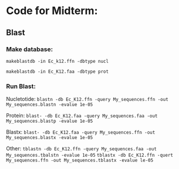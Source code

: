 # Code for Midterm:
## Blast
### Make database:
`makeblastdb -in Ec_k12.ffn -dbtype nucl`

`makeblastdb -in Ec_K12.faa -dbtype prot` 

### Run Blast:
Nucletotide:
`blastn -db Ec_K12.ffn -query My_sequences.ffn -out My_sequences.blastn -evalue 1e-05`

Protein:
`blast- -db Ec_K12.faa -query My_sequences.faa -out My_sequences.blastp -evalue 1e-05`

Blastx:
`blast- -db Ec_K12.faa -query My_sequences.ffn -out My_sequences.blastx -evalue 1e-05`

Other:
`tblastn -db Ec_K12.ffn -query My_sequences.faa -out My_sequences.tbalstn -evalue 1e-05`
`tblastx -db Ec_K12.ffn -quert My_sequences.ffn -out My_sequences.tblastx -evalue le-05`
